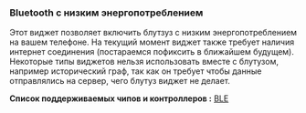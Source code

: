 
### Bluetooth с низким энергопотреблением

Этот виджет позволяет включить блутзуз с низким энергопотреблением на вашем телефоне. На текущий момент виджет также 
требует наличия интернет соединения (постараемся пофиксить в ближайшем будущем). Некоторые типы виджетов нельзя 
использовать вместе с блутузом, например исторический граф, так как он требует чтобы данные отправлялись на сервер, чего 
блутуз виджет не делает.
 
**Список поддерживаемых чипов и контроллеров :** [BLE](https://github.com/blynkkk/blynk-library/tree/master/examples/Boards_Bluetooth)